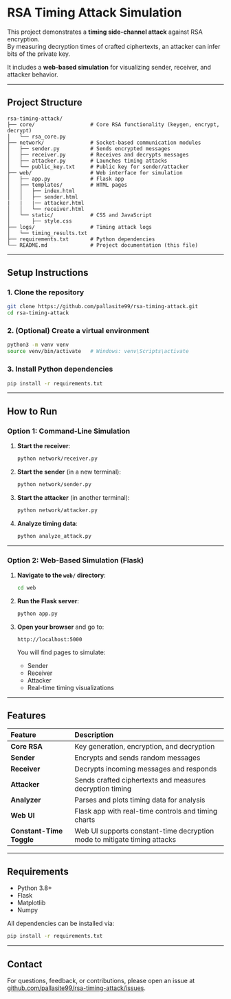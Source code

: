 # RSA Timing Attack Simulation

This project demonstrates a **timing side-channel attack** against RSA encryption.  
By measuring decryption times of crafted ciphertexts, an attacker can infer bits of the private key.

It includes a **web-based simulation** for visualizing sender, receiver, and attacker behavior.

---

## Project Structure

```
rsa-timing-attack/
├── core/                  # Core RSA functionality (keygen, encrypt, decrypt)
│   └── rsa_core.py
├── network/               # Socket-based communication modules
│   ├── sender.py          # Sends encrypted messages
│   ├── receiver.py        # Receives and decrypts messages
│   ├── attacker.py        # Launches timing attacks
│   └── public_key.txt     # Public key for sender/attacker
├── web/                   # Web interface for simulation
│   ├── app.py             # Flask app
│   ├── templates/         # HTML pages
│   │   ├── index.html
│   │   ├── sender.html
|   |   |── attacker.html
│   │   └── receiver.html
│   └── static/            # CSS and JavaScript
│       ├── style.css
├── logs/                  # Timing attack logs
│   └── timing_results.txt
├── requirements.txt       # Python dependencies
└── README.md              # Project documentation (this file)
```

---

## Setup Instructions

### 1. Clone the repository

```bash
git clone https://github.com/pallasite99/rsa-timing-attack.git
cd rsa-timing-attack
```

### 2. (Optional) Create a virtual environment

```bash
python3 -m venv venv
source venv/bin/activate   # Windows: venv\Scripts\activate
```

### 3. Install Python dependencies

```bash
pip install -r requirements.txt
```

---

## How to Run

### Option 1: Command-Line Simulation

1. **Start the receiver**:

    ```bash
    python network/receiver.py
    ```

2. **Start the sender** (in a new terminal):

    ```bash
    python network/sender.py
    ```

3. **Start the attacker** (in another terminal):

    ```bash
    python network/attacker.py
    ```

4. **Analyze timing data**:

    ```bash
    python analyze_attack.py
    ```

---

### Option 2: Web-Based Simulation (Flask)

1. **Navigate to the `web/` directory**:

    ```bash
    cd web
    ```

2. **Run the Flask server**:

    ```bash
    python app.py
    ```

3. **Open your browser** and go to:

    ```
    http://localhost:5000
    ```

    You will find pages to simulate:
    - Sender
    - Receiver
    - Attacker
    - Real-time timing visualizations

---

## Features

| Feature | Description |
|:--------|:------------|
| **Core RSA** | Key generation, encryption, and decryption |
| **Sender** | Encrypts and sends random messages |
| **Receiver** | Decrypts incoming messages and responds |
| **Attacker** | Sends crafted ciphertexts and measures decryption timing |
| **Analyzer** | Parses and plots timing data for analysis |
| **Web UI** | Flask app with real-time controls and timing charts |
| **Constant-Time Toggle** | Web UI supports constant-time decryption mode to mitigate timing attacks |

---

## Requirements

- Python 3.8+
- Flask
- Matplotlib
- Numpy

All dependencies can be installed via:

```bash
pip install -r requirements.txt
```

---

## Contact

For questions, feedback, or contributions, please open an issue at [github.com/pallasite99/rsa-timing-attack/issues](https://github.com/pallasite99/rsa-timing-attack/issues).
